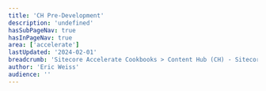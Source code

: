 ```yaml
---
title: 'CH Pre-Development'
description: 'undefined'
hasSubPageNav: true
hasInPageNav: true
area: ['accelerate']
lastUpdated: '2024-02-01'
breadcrumb: 'Sitecore Accelerate Cookbooks > Content Hub (CH) - Sitecore Recipes'
author: 'Eric Weiss'
audience: ''
---
```

